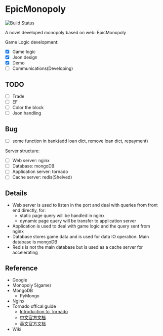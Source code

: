 # EpicMonopoly
[![Build Status](https://travis-ci.com/Spacebody/EpicMonopoly-Server.svg?token=MNpGaGjQxonn6yLX6TwY&branch=master)](https://travis-ci.com/Spacebody/EpicMonopoly-Server)

A novel developed monopoly based on web: EpicMonopoly 

Game Logic development:

- [x] Game logic
- [x] Json design
- [x] Demo
- [ ] Communications(Developing)

## TODO
- [ ] Trade
- [ ] EF
- [ ] Color the block
- [ ] Json handling

## Bug
- [ ] some function in bank(add loan dict, remove loan dict, repayment)

Server structure:

- [ ] Web server: nginx
- [ ] Database: mongoDB
- [ ] Application server: tornado
- [ ] Cache server: redis(Shelved)

## Details

- Web server is used to listen in the port and deal with queries from front end directly, for:
	+ static page query will be handled in nginx
	+ dynamic page query will be transfer to application server
- Application is used to deal with game logic and the query sent from nginx
- Database stores game data and is used for data IO operation. Main database is mongoDB
- Redis is not the main database but is used as a cache server for accelerating

## Reference
- Google
- Monopoly 5(game)
- MongoDB
	- PyMongo
- Nginx
- Tornado offical guide
	- [Introduction to Tornado](https://mirrors.segmentfault.com/itt2zh/)
	- [中文官方文档](http://www.tornadoweb.cn/documentation)
	- [英文官方文档](http://www.tornadoweb.org/en/stable/index.html)
- Wiki